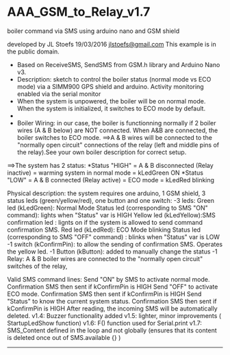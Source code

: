 # AAA_GSM_to_Relay_v1.7
boiler command via SMS using arduino nano and GSM shield

developed by JL Stoefs 19/03/2016 jlstoefs@gmail.com This example is in the public domain.
 * Based on ReceiveSMS, SendSMS from GSM.h library and Arduino Nano v3.
 * Description: sketch to control the boiler status (normal mode vs ECO mode) via a SIMM900 GPS shield and arduino. Activity monitoring enabled via the serial monitor
 * When the system is unpowered, the boiler will be on normal mode. When the system is initialized, it switches to ECO mode by default.
 * 
 * Boiler Wiring: in our case, the boiler is functionning normally if 2 boiler wires (A & B below) are NOT connected. When A&B are connected, the boiler switches to ECO mode. 
 ==>A & B wires will be connected to the "normally open circuit" connections of the relay (left and middle pins of the relay).See your own boiler description for correct setup.

 ==>The system has 2 status:
              *Status "HIGH" = A & B disconnected (Relay inactive) = warming system in normal mode = kLedGreen ON
              *Status "LOW" =  A & B connected (Relay active) = ECO mode = kLedRed blinking

Physical description: the system requires one arduino, 1 GSM shield, 3 status leds (green/yellow/red), one button and one switch:
-3 leds:  Green led (kLedGreen): Normal Mode Status led (corresponding to SMS "ON" command): lights when "Status" var is HIGH 
          Yellow led (kLedYellow):SMS confirmation led : lignts on if the system is allowed to send command confirmation SMS.
          Red led (kLedRed): ECO Mode blinking Status led (corresponding to SMS "OFF" command) : blinks when "Status" var is LOW 
-1 switch (kConfirmPin): to allow the sending of confirmation SMS. Operates the yellow led.
-1 Button (kButton): added to manually change the status
-1 Relay: A & B boiler wires are connected to the "normally open circuit" switches of the relay, 

Valid SMS command lines:
 Send "ON" by SMS to activate normal mode. Confirmation SMS then sent if kConfirmPin is HIGH
 Send "OFF" to activate ECO mode. Confirmation SMS then sent if kConfirmPin is HIGH
 Send "Status" to know the current system status. Confirmation SMS then sent if kConfirmPin is HIGH
 After reading, the incoming SMS will be automatically deleted. 
v1.4: Buzzer functionality added
v1.5: lighter, minor improvements ( StartupLedShow function)
v1.6: F() function used for Serial.print
v1.7: SMS_Content defined in the loop and not globally (ensures that its content is deleted once out of SMS.available {} )

-------------------------------------------------------------------------------------------------------
